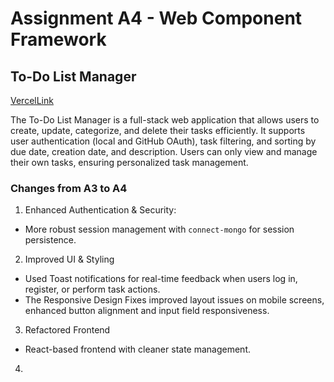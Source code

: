 Assignment A4 - Web Component Framework
===

## To-Do List Manager

[VercelLink](https://a4-keluliu.vercel.app)

The To-Do List Manager is a full-stack web application that allows users to create, update, categorize, and delete their tasks efficiently. It supports user authentication (local and GitHub OAuth), task filtering, and sorting by due date, creation date, and description. Users can only view and manage their own tasks, ensuring personalized task management.

### Changes from A3 to A4
1. Enhanced Authentication & Security:
- More robust session management with `connect-mongo` for session persistence.
2. Improved UI & Styling
- Used Toast notifications for real-time feedback when users log in, register, or perform task actions.
- The Responsive Design Fixes improved layout issues on mobile screens, enhanced button alignment and input field responsiveness.
3. Refactored Frontend
- React-based frontend with cleaner state management.
4. 
